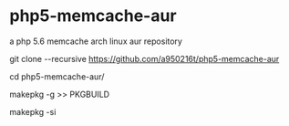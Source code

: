 # php5-memcache-aur
a php 5.6 memcache arch linux aur repository

git clone --recursive https://github.com/a950216t/php5-memcache-aur

cd php5-memcache-aur/

makepkg -g >> PKGBUILD

makepkg -si
